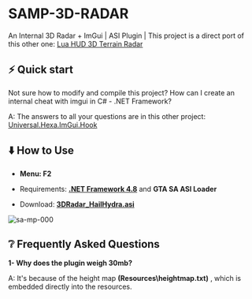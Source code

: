 # SAMP-3D-RADAR
An Internal 3D Radar + ImGui | ASI Plugin | This project is a direct port of this other one: [Lua HUD 3D Terrain Radar](https://www.blast.hk/threads/136692/)

## ⚡️ Quick start

Not sure how to modify and compile this project? How can I create an internal cheat with imgui in C# - .NET Framework?

A: The answers to all your questions are in this other project:  [Universal.Hexa.ImGui.Hook](https://github.com/DestroyerDarkNess/Universal.Hexa.ImGui.Hook/)

## ⬇️ How to Use

- **Menu: F2**
- Requirements: **[.NET Framework 4.8](https://go.microsoft.com/fwlink/?linkid=2088631)** and **GTA SA ASI Loader**

- Download: **[3DRadar_HailHydra.asi](https://github.com/DestroyerDarkNess/SAMP-3D-RADAR/releases/download/1.0.0.0/3DRadar_HailHydra.asi)**

![sa-mp-000](https://github.com/user-attachments/assets/d3ec2f8e-f5d1-4f54-85f9-8ec50dad21c8)

##  ❔ Frequently Asked Questions

**1- Why does the plugin weigh 30mb?**

A: It's because of the height map **(Resources\heightmap.txt)** , which is embedded directly into the resources.
